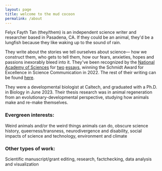 ```yaml
---
layout: page
title: welcome to the mud cocoon
permalink: /about
---
```

Felyx Fayth Tan (they/them) is an independent science writer and researcher based in Pasadena, CA. If they could be an animal, they'd be a lungfish because they like waking up to the sound of rain.

They write about the stories we tell ourselves about science— how we construct them, who gets to tell them, how our fears, anxieties, hopes and passions inexorably bleed into it. They've been recognized by the [National Academy of Sciences](https://www.schmidtfutures.com/national-academies-announce-inaugural-recipients-of-eric-and-wendy-schmidt-awards-for-excellence-in-science-communications-totaling-600000/) for [two](https://caltechletters.org/viewpoints/orchids-science-and-culture) [essays](https://www.thexylom.com/post/no-more-free-kelp-in-northern-californiahttps://www.thexylom.com/post/no-more-free-kelp-in-northern-california), winning the Schmidt Award for Excellence in Science Communication in 2022. The rest of their writing can be found [here](https://fxfy.github.io/writing).

They were a developmental biologist at Caltech, and graduated with a Ph.D. in Biology in June 2023. Their thesis research was in animal regeneration from an evolutionary-developmental perspective, studying how animals make and re-make themselves.

### Evergreen interests:
Weird animals and/or the weird things animals can do, obscure science history, queerness/transness, neurodivergence and disability, social impacts of science and technology, environment and climate

### Other types of work: 
Scientific manuscript/grant editing, research, factchecking, data analysis and visualization
